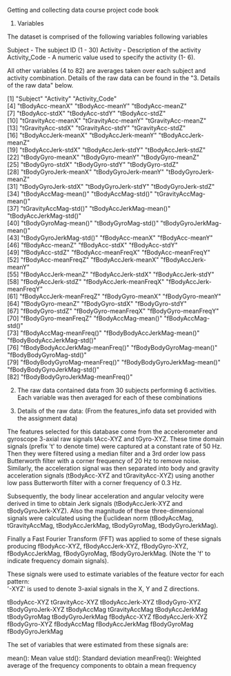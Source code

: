 Getting and collecting data course project code book

1. Variables

The dataset is comprised of the following variables following variables

Subject - The subject ID (1 - 30)
Activity - Description of the activity
Activity_Code - A numeric value used to specify the activity (1- 6).

All other variables (4 to 82) are averages taken over each subject and activity combination. Details of the raw data can be found in the "3. Details of the raw data" below.


 [1] "Subject"                         "Activity"                        "Activity_Code"                  
 [4] "tBodyAcc-meanX"                  "tBodyAcc-meanY"                  "tBodyAcc-meanZ"                 
 [7] "tBodyAcc-stdX"                   "tBodyAcc-stdY"                   "tBodyAcc-stdZ"                  
[10] "tGravityAcc-meanX"               "tGravityAcc-meanY"               "tGravityAcc-meanZ"              
[13] "tGravityAcc-stdX"                "tGravityAcc-stdY"                "tGravityAcc-stdZ"               
[16] "tBodyAccJerk-meanX"              "tBodyAccJerk-meanY"              "tBodyAccJerk-meanZ"             
[19] "tBodyAccJerk-stdX"               "tBodyAccJerk-stdY"               "tBodyAccJerk-stdZ"              
[22] "tBodyGyro-meanX"                 "tBodyGyro-meanY"                 "tBodyGyro-meanZ"                
[25] "tBodyGyro-stdX"                  "tBodyGyro-stdY"                  "tBodyGyro-stdZ"                 
[28] "tBodyGyroJerk-meanX"             "tBodyGyroJerk-meanY"             "tBodyGyroJerk-meanZ"            
[31] "tBodyGyroJerk-stdX"              "tBodyGyroJerk-stdY"              "tBodyGyroJerk-stdZ"             
[34] "tBodyAccMag-mean()"              "tBodyAccMag-std()"               "tGravityAccMag-mean()"          
[37] "tGravityAccMag-std()"            "tBodyAccJerkMag-mean()"          "tBodyAccJerkMag-std()"          
[40] "tBodyGyroMag-mean()"             "tBodyGyroMag-std()"              "tBodyGyroJerkMag-mean()"        
[43] "tBodyGyroJerkMag-std()"          "fBodyAcc-meanX"                  "fBodyAcc-meanY"                 
[46] "fBodyAcc-meanZ"                  "fBodyAcc-stdX"                   "fBodyAcc-stdY"                  
[49] "fBodyAcc-stdZ"                   "fBodyAcc-meanFreqX"              "fBodyAcc-meanFreqY"             
[52] "fBodyAcc-meanFreqZ"              "fBodyAccJerk-meanX"              "fBodyAccJerk-meanY"             
[55] "fBodyAccJerk-meanZ"              "fBodyAccJerk-stdX"               "fBodyAccJerk-stdY"              
[58] "fBodyAccJerk-stdZ"               "fBodyAccJerk-meanFreqX"          "fBodyAccJerk-meanFreqY"         
[61] "fBodyAccJerk-meanFreqZ"          "fBodyGyro-meanX"                 "fBodyGyro-meanY"                
[64] "fBodyGyro-meanZ"                 "fBodyGyro-stdX"                  "fBodyGyro-stdY"                 
[67] "fBodyGyro-stdZ"                  "fBodyGyro-meanFreqX"             "fBodyGyro-meanFreqY"            
[70] "fBodyGyro-meanFreqZ"             "fBodyAccMag-mean()"              "fBodyAccMag-std()"              
[73] "fBodyAccMag-meanFreq()"          "fBodyBodyAccJerkMag-mean()"      "fBodyBodyAccJerkMag-std()"      
[76] "fBodyBodyAccJerkMag-meanFreq()"  "fBodyBodyGyroMag-mean()"         "fBodyBodyGyroMag-std()"         
[79] "fBodyBodyGyroMag-meanFreq()"     "fBodyBodyGyroJerkMag-mean()"     "fBodyBodyGyroJerkMag-std()"     
[82] "fBodyBodyGyroJerkMag-meanFreq()"


2. The raw data contained data from 30 subjects performing 6 activities. Each variable was then averaged for each of these combinations

3. Details of the raw data:
(From the features_info data set provided with the assignment data)

The features selected for this database come from the accelerometer and gyroscope 3-axial raw signals tAcc-XYZ and tGyro-XYZ. These time domain signals (prefix 't' to denote time) were captured at a constant rate of 50 Hz. Then they were filtered using a median filter and a 3rd order low pass Butterworth filter with a corner frequency of 20 Hz to remove noise. Similarly, the acceleration signal was then separated into body and gravity acceleration signals (tBodyAcc-XYZ and tGravityAcc-XYZ) using another low pass Butterworth filter with a corner frequency of 0.3 Hz. 

Subsequently, the body linear acceleration and angular velocity were derived in time to obtain Jerk signals (tBodyAccJerk-XYZ and tBodyGyroJerk-XYZ). Also the magnitude of these three-dimensional signals were calculated using the Euclidean norm (tBodyAccMag, tGravityAccMag, tBodyAccJerkMag, tBodyGyroMag, tBodyGyroJerkMag). 

Finally a Fast Fourier Transform (FFT) was applied to some of these signals producing fBodyAcc-XYZ, fBodyAccJerk-XYZ, fBodyGyro-XYZ, fBodyAccJerkMag, fBodyGyroMag, fBodyGyroJerkMag. (Note the 'f' to indicate frequency domain signals). 

These signals were used to estimate variables of the feature vector for each pattern:  
'-XYZ' is used to denote 3-axial signals in the X, Y and Z directions.

tBodyAcc-XYZ
tGravityAcc-XYZ
tBodyAccJerk-XYZ
tBodyGyro-XYZ
tBodyGyroJerk-XYZ
tBodyAccMag
tGravityAccMag
tBodyAccJerkMag
tBodyGyroMag
tBodyGyroJerkMag
fBodyAcc-XYZ
fBodyAccJerk-XYZ
fBodyGyro-XYZ
fBodyAccMag
fBodyAccJerkMag
fBodyGyroMag
fBodyGyroJerkMag

The set of variables that were estimated from these signals are: 

mean(): Mean value
std(): Standard deviation
meanFreq(): Weighted average of the frequency components to obtain a mean frequency